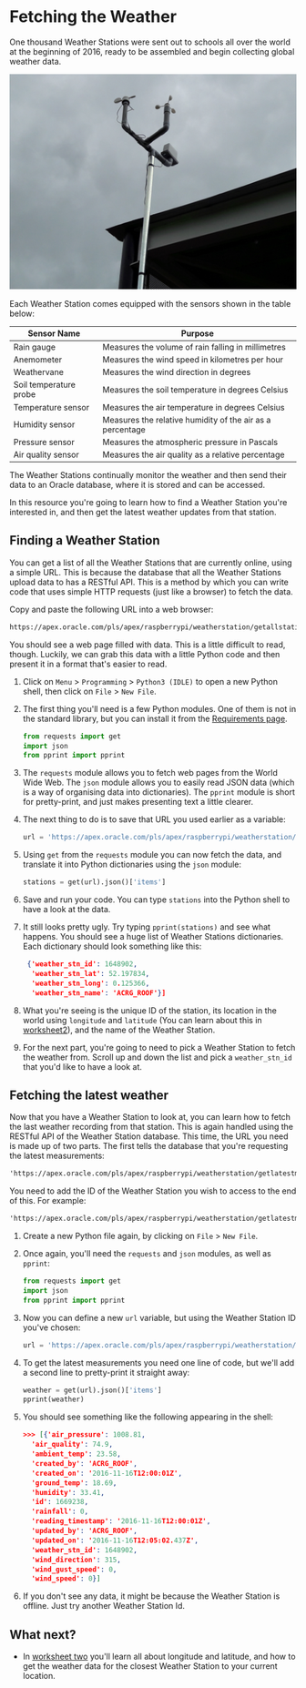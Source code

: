 # Fetching the Weather

One thousand Weather Stations were sent out to schools all over the world at the beginning of 2016, ready to be assembled and begin collecting global weather data.

![Weather Station](images/weather_station.jpg)

Each Weather Station comes equipped with the sensors shown in the table below:

|Sensor Name|Purpose|
|-----------|-------|
|Rain gauge|Measures the volume of rain falling in millimetres|
|Anemometer|Measures the wind speed in kilometres per hour|
|Weathervane|Measures the wind direction in degrees|
|Soil temperature probe|Measures the soil temperature in degrees Celsius|
|Temperature sensor|Measures the air temperature in degrees Celsius|
|Humidity sensor|Measures the relative humidity of the air as a percentage|
|Pressure sensor|Measures the atmospheric pressure in Pascals|
|Air quality sensor|Measures the air quality as a relative percentage|

The Weather Stations continually monitor the weather and then send their data to an Oracle database, where it is stored and can be accessed.

In this resource you're going to learn how to find a Weather Station you're interested in, and then get the latest weather updates from that station.

## Finding a Weather Station

You can get a list of all the Weather Stations that are currently online, using a simple URL. This is because the database that all the Weather Stations upload data to has a RESTful API. This is a method by which you can write code that uses simple HTTP requests (just like a browser) to fetch the data.

Copy and paste the following URL into a web browser:

``` html
https://apex.oracle.com/pls/apex/raspberrypi/weatherstation/getallstations
```

You should see a web page filled with data. This is a little difficult to read, though. Luckily, we can grab this data with a little Python code and then present it in a format that's easier to read.

1. Click on `Menu` > `Programming` > `Python3 (IDLE)` to open a new Python shell, then click on `File` > `New File`.

1. The first thing you'll need is a few Python modules. One of them is not in the standard library, but you can install it from the [Requirements page](https://raspberrypi.org/learning/fetching-the-weather/requirement/).

    ``` python
    from requests import get
    import json
    from pprint import pprint
    ```

1. The `requests` module allows you to fetch web pages from the World Wide Web. The `json` module allows you to easily read JSON data (which is a way of organising data into dictionaries). The `pprint` module is short for pretty-print, and just makes presenting text a little clearer.

1. The next thing to do is to save that URL you used earlier as a variable:

    ``` python
    url = 'https://apex.oracle.com/pls/apex/raspberrypi/weatherstation/getallstations'
    ```

1. Using `get` from the `requests` module you can now fetch the data, and translate it into Python dictionaries using the `json` module:

    ``` python
    stations = get(url).json()['items']
    ```

1. Save and run your code. You can type `stations` into the Python shell to have a look at the data.

1. It still looks pretty ugly. Try typing `pprint(stations)` and see what happens. You should see a huge list of Weather Stations dictionaries. Each dictionary should look something like this:

    ``` json
     {'weather_stn_id': 1648902,
      'weather_stn_lat': 52.197834,
      'weather_stn_long': 0.125366,
      'weather_stn_name': 'ACRG_ROOF'}]
    ```

1. What you're seeing is the unique ID of the station, its location in the world using `longitude` and `latitude` (You can learn about this in [worksheet2](worksheet2.md)), and the name of the Weather Station.

1. For the next part, you're going to need to pick a Weather Station to fetch the weather from. Scroll up and down the list and pick a `weather_stn_id` that you'd like to have a look at.

## Fetching the latest weather

Now that you have a Weather Station to look at, you can learn how to fetch the last weather recording from that station.
This is again handled using the RESTful API of the Weather Station database. This time, the URL you need is made up of two parts. The first tells the database that you're requesting the latest measurements:

``` html
'https://apex.oracle.com/pls/apex/raspberrypi/weatherstation/getlatestmeasurements/'
```
You need to add the ID of the Weather Station you wish to access to the end of this. For example:

``` html
'https://apex.oracle.com/pls/apex/raspberrypi/weatherstation/getlatestmeasurements/1648902'
```

1. Create a new Python file again, by clicking on `File` > `New File`.
1. Once again, you'll need the `requests` and `json` modules, as well as `pprint`:

    ``` python
    from requests import get
    import json
    from pprint import pprint
    ```

1. Now you can define a new `url` variable, but using the Weather Station ID you've chosen:

    ``` python
    url = 'https://apex.oracle.com/pls/apex/raspberrypi/weatherstation/getlatestmeasurements/weather_stn_id_goes_here'
    ```

1. To get the latest measurements you need one line of code, but we'll add a second line to pretty-print it straight away:

    ``` python
    weather = get(url).json()['items']
    pprint(weather)
    ```

1. You should see something like the following appearing in the shell:

    ``` json
    >>> [{'air_pressure': 1008.81,
      'air_quality': 74.9,
      'ambient_temp': 23.58,
      'created_by': 'ACRG_ROOF',
      'created_on': '2016-11-16T12:00:01Z',
      'ground_temp': 18.69,
      'humidity': 33.41,
      'id': 1669238,
      'rainfall': 0,
      'reading_timestamp': '2016-11-16T12:00:01Z',
      'updated_by': 'ACRG_ROOF',
      'updated_on': '2016-11-16T12:05:02.437Z',
      'weather_stn_id': 1648902,
      'wind_direction': 315,
      'wind_gust_speed': 0,
      'wind_speed': 0}]
    ```

1. If you don't see any data, it might be because the Weather Station is offline. Just try another Weather Station Id.

## What next?

- In [worksheet two](worksheet2.md) you'll learn all about longitude and latitude, and how to get the weather data for the closest Weather Station to your current location.
